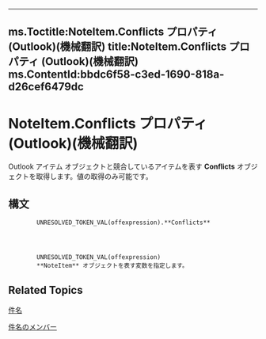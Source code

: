 

---
ms.Toctitle:NoteItem.Conflicts プロパティ (Outlook)(機械翻訳)
title:NoteItem.Conflicts プロパティ (Outlook)(機械翻訳)
ms.ContentId:bbdc6f58-c3ed-1690-818a-d26cef6479dc
---
# NoteItem.Conflicts プロパティ (Outlook)(機械翻訳)




Outlook アイテム オブジェクトと競合しているアイテムを表す **Conflicts** オブジェクトを取得します。値の取得のみ可能です。

## 構文

            UNRESOLVED_TOKEN_VAL(offexpression).**Conflicts**




            UNRESOLVED_TOKEN_VAL(offexpression)
            **NoteItem** オブジェクトを表す変数を指定します。



## Related Topics

[件名](ddf5baaa-6e13-a6fb-96e8-311e7761fa98.md)

[件名のメンバー](e468d6a5-5dac-9ec2-779d-e20a2ba9e4d0.md)




